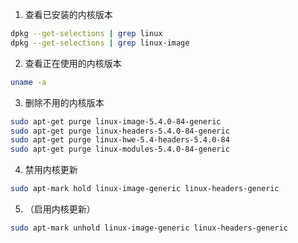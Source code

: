 1. 查看已安装的内核版本

```bash
dpkg --get-selections | grep linux
dpkg --get-selections | grep linux-image
```

2. 查看正在使用的内核版本

```bash
uname -a
```

3. 删除不用的内核版本

```bash
sudo apt-get purge linux-image-5.4.0-84-generic
sudo apt-get purge linux-headers-5.4.0-84-generic
sudo apt-get purge linux-hwe-5.4-headers-5.4.0-84
sudo apt-get purge linux-modules-5.4.0-84-generic
```

4. 禁用内核更新

```bash
sudo apt-mark hold linux-image-generic linux-headers-generic
```

5. （启用内核更新）

```bash
sudo apt-mark unhold linux-image-generic linux-headers-generic
```

